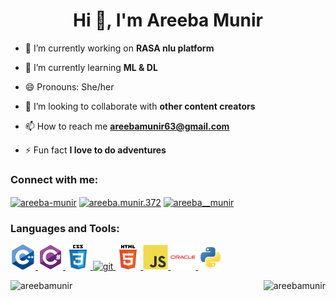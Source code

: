 <h1 align="center">Hi 👋, I'm Areeba Munir</h1>

- 🔭 I’m currently working on **RASA nlu platform**

- 🌱 I’m currently learning **ML & DL**

- 😄 Pronouns: She/her

- 👯 I’m looking to collaborate with **other content creators**

- 📫 How to reach me **areebamunir63@gmail.com**

- ⚡ Fun fact **I love to do adventures**

<h3 align="left">Connect with me:</h3>
<p align="left">
<a href="https://linkedin.com/in/areeba-munir" target="blank"><img align="center" src="https://cdn.jsdelivr.net/npm/simple-icons@3.0.1/icons/linkedin.svg" alt="areeba-munir" height="30" width="40" /></a>
<a href="https://fb.com/areeba.munir.372" target="blank"><img align="center" src="https://cdn.jsdelivr.net/npm/simple-icons@3.0.1/icons/facebook.svg" alt="areeba.munir.372" height="30" width="40" /></a>
<a href="https://instagram.com/areeba__munir" target="blank"><img align="center" src="https://cdn.jsdelivr.net/npm/simple-icons@3.0.1/icons/instagram.svg" alt="areeba__munir" height="30" width="40" /></a>
</p>

<h3 align="left">Languages and Tools:</h3>
<p align="left"> <a href="https://www.w3schools.com/cpp/" target="_blank"> <img src="https://raw.githubusercontent.com/devicons/devicon/master/icons/cplusplus/cplusplus-original.svg" alt="cplusplus" width="40" height="40"/> </a> <a href="https://www.w3schools.com/cs/" target="_blank"> <img src="https://raw.githubusercontent.com/devicons/devicon/master/icons/csharp/csharp-original.svg" alt="csharp" width="40" height="40"/> </a> <a href="https://www.w3schools.com/css/" target="_blank"> <img src="https://raw.githubusercontent.com/devicons/devicon/master/icons/css3/css3-original-wordmark.svg" alt="css3" width="40" height="40"/> </a> <a href="https://git-scm.com/" target="_blank"> <img src="https://www.vectorlogo.zone/logos/git-scm/git-scm-icon.svg" alt="git" width="40" height="40"/> </a> <a href="https://www.w3.org/html/" target="_blank"> <img src="https://raw.githubusercontent.com/devicons/devicon/master/icons/html5/html5-original-wordmark.svg" alt="html5" width="40" height="40"/> </a> <a href="https://developer.mozilla.org/en-US/docs/Web/JavaScript" target="_blank"> <img src="https://raw.githubusercontent.com/devicons/devicon/master/icons/javascript/javascript-original.svg" alt="javascript" width="40" height="40"/> </a> <a href="https://www.oracle.com/" target="_blank"> <img src="https://raw.githubusercontent.com/devicons/devicon/master/icons/oracle/oracle-original.svg" alt="oracle" width="40" height="40"/> </a> <a href="https://www.python.org" target="_blank"> <img src="https://raw.githubusercontent.com/devicons/devicon/master/icons/python/python-original.svg" alt="python" width="40" height="40"/> </a> </p>

<p><img align="left" src="https://github-readme-stats.vercel.app/api/top-langs?username=areebamunir&show_icons=true&locale=en&layout=compact" alt="areebamunir" /></p>

<p>&nbsp;<img align="right" src="https://github-readme-stats.vercel.app/api?username=areebamunir&show_icons=true&locale=en" alt="areebamunir" /></p>

